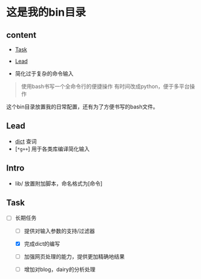 这是我的bin目录
===

content
---
- [Task](#Task)
- [Lead](#Lead)

- 简化过于复杂的命令输入
> 使用bash书写一个全命令行的便捷操作
> 有时间改成python，便于多平台操作

这个bin目录放置我的日常配置，还有为了方便书写的bash文件。

Lead
---

- [dict](dict) 查词
- [`*g++`] 用于各类库编译简化输入

Intro
---

- lib/ 放置附加脚本，命名格式为[命令]

Task
---



- [ ] 长期任务
    - [ ] 提供对输入参数的支持/过滤器
    - [x] 完成dict的编写
    - [ ] 加强网页处理的能力，提供更加精确地结果
    - [ ] 增加对blog，dairy的分析处理


